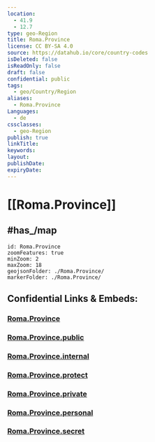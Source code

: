 ```yaml
---
location:
  - 41.9
  - 12.7
type: geo-Region
title: Roma.Province
license: CC BY-SA 4.0
source: https://datahub.io/core/country-codes
isDeleted: false
isReadOnly: false
draft: false
confidential: public
tags:
  - geo/Country/Region
aliases:
  - Roma.Province
Languages:
  - de
cssclasses:
  - geo-Region
publish: true
linkTitle:
keywords:
layout:
publishDate:
expiryDate:
---
```


# [[Roma.Province]]

## #has_/map  

```leaflet
id: Roma.Province
zoomFeatures: true 
minZoom: 2 
maxZoom: 18
geojsonFolder: ./Roma.Province/
markerFolder: ./Roma.Province/
```


## Confidential Links & Embeds: 

### [Roma.Province](/_Standards/Earth/Continent/Europe/Europe~South/Italy/regions~Italy/Lazio/Roma.Province.md) 

### [Roma.Province.public](/_public/Earth/Continent/Europe/Europe~South/Italy/regions~Italy/Lazio/Roma.Province.public.md) 

### [Roma.Province.internal](/_internal/Earth/Continent/Europe/Europe~South/Italy/regions~Italy/Lazio/Roma.Province.internal.md) 

### [Roma.Province.protect](/_protect/Earth/Continent/Europe/Europe~South/Italy/regions~Italy/Lazio/Roma.Province.protect.md) 

### [Roma.Province.private](/_private/Earth/Continent/Europe/Europe~South/Italy/regions~Italy/Lazio/Roma.Province.private.md) 

### [Roma.Province.personal](/_personal/Earth/Continent/Europe/Europe~South/Italy/regions~Italy/Lazio/Roma.Province.personal.md) 

### [Roma.Province.secret](/_secret/Earth/Continent/Europe/Europe~South/Italy/regions~Italy/Lazio/Roma.Province.secret.md)

